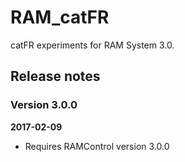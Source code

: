 # RAM_catFR

catFR experiments for RAM System 3.0.


## Release notes

### Version 3.0.0

**2017-02-09**

* Requires RAMControl version 3.0.0
